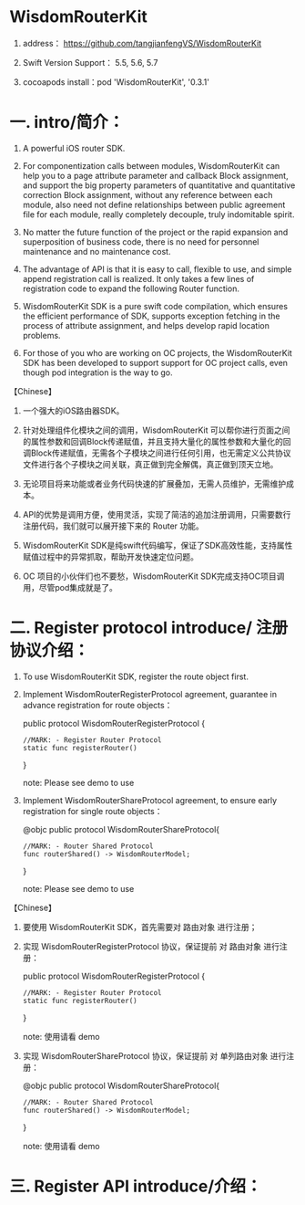 # WisdomRouterKit

  1. address： https://github.com/tangjianfengVS/WisdomRouterKit

  2. Swift Version Support： 5.5, 5.6, 5.7

  3. cocoapods install：pod 'WisdomRouterKit', '0.3.1'

   
# 一. intro/简介：

  1. A powerful iOS router SDK.

  2. For componentization calls between modules, WisdomRouterKit can help you to a page attribute parameter and callback Block assignment, and support the big property parameters of quantitative and quantitative correction Block assignment, without any reference between each module, also need not define relationships between public agreement file for each module, really completely decouple, truly indomitable spirit.

  3. No matter the future function of the project or the rapid expansion and superposition of business code, there is no need for personnel maintenance and no maintenance cost.

  4. The advantage of API is that it is easy to call, flexible to use, and simple append registration call is realized. It only takes a few lines of registration code to expand the following Router function.

  5. WisdomRouterKit SDK is a pure swift code compilation, which ensures the efficient performance of SDK, supports exception fetching in the process of attribute assignment, and helps develop rapid location problems.

  6. For those of you who are working on OC projects, the WisdomRouterKit SDK has been developed to support support for OC project calls, even though pod integration is the way to go.

 【Chinese】
  1. 一个强大的iOS路由器SDK。

  2. 针对处理组件化模块之间的调用，WisdomRouterKit 可以帮你进行页面之间的属性参数和回调Block传递赋值，并且支持大量化的属性参数和大量化的回调Block传递赋值，无需各个子模块之间进行任何引用，也无需定义公共协议文件进行各个子模块之间关联，真正做到完全解偶，真正做到顶天立地。

  3. 无论项目将来功能或者业务代码快速的扩展叠加，无需人员维护，无需维护成本。

  4. API的优势是调用方便，使用灵活，实现了简洁的追加注册调用，只需要数行注册代码，我们就可以展开接下来的 Router 功能。

  5. WisdomRouterKit SDK是纯swift代码编写，保证了SDK高效性能，支持属性赋值过程中的异常抓取，帮助开发快速定位问题。

  6. OC 项目的小伙伴们也不要愁，WisdomRouterKit SDK完成支持OC项目调用，尽管pod集成就是了。

  
# 二. Register protocol introduce/ 注册协议介绍：

  1. To use WisdomRouterKit SDK, register the route object first.

  2. Implement WisdomRouterRegisterProtocol agreement, guarantee in advance registration for route objects：

     public protocol WisdomRouterRegisterProtocol {
    
         //MARK: - Register Router Protocol
         static func registerRouter()
     }

     note: Please see demo to use

  4. Implement WisdomRouterShareProtocol agreement, to ensure early registration for single route objects：

     @objc public protocol WisdomRouterShareProtocol{
    
         //MARK: - Router Shared Protocol
         func routerShared() -> WisdomRouterModel;
     }

     note: Please see demo to use

 【Chinese】
  1. 要使用 WisdomRouterKit SDK，首先需要对 路由对象 进行注册；

  2. 实现 WisdomRouterRegisterProtocol 协议，保证提前 对 路由对象 进行注册：

     public protocol WisdomRouterRegisterProtocol {
    
         //MARK: - Register Router Protocol
         static func registerRouter()
     }

     note: 使用请看 demo
     
  4. 实现 WisdomRouterShareProtocol 协议，保证提前 对 单列路由对象 进行注册：
     
     @objc public protocol WisdomRouterShareProtocol{
    
         //MARK: - Router Shared Protocol
         func routerShared() -> WisdomRouterModel;
     }

     note: 使用请看 demo


# 三. Register API introduce/介绍：




